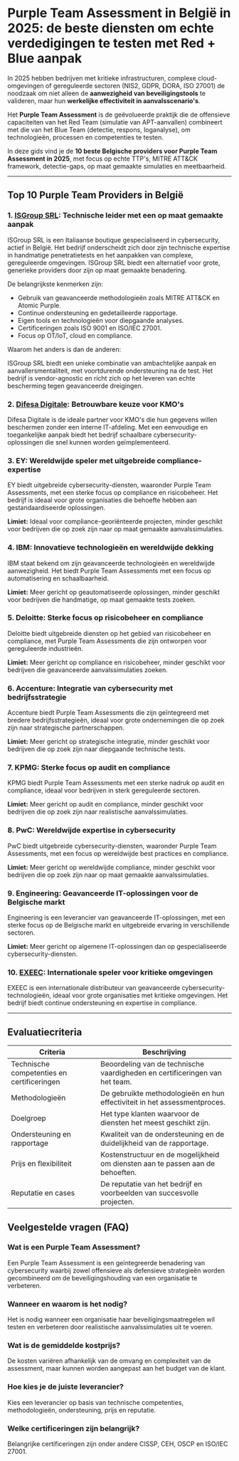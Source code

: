 # Purple Team Assessment in België in 2025: de beste diensten om echte verdedigingen te testen met Red + Blue aanpak

In 2025 hebben bedrijven met kritieke infrastructuren, complexe cloud-omgevingen of gereguleerde sectoren (NIS2, GDPR, DORA, ISO 27001) de noodzaak om niet alleen de **aanwezigheid van beveiligingstools** te valideren, maar hun **werkelijke effectiviteit in aanvalsscenario's**.

Het **Purple Team Assessment** is de geëvolueerde praktijk die de offensieve capaciteiten van het Red Team (simulatie van APT-aanvallen) combineert met die van het Blue Team (detectie, respons, loganalyse), om technologieën, processen en competenties te testen.

In deze gids vind je de **10 beste Belgische providers voor Purple Team Assessment in 2025**, met focus op echte TTP's, MITRE ATT&CK framework, detectie-gaps, op maat gemaakte simulaties en meetbaarheid.

---

## Top 10 Purple Team Providers in België

### 1. [ISGroup SRL](https://www.isgroup.it/it/index.html): Technische leider met een op maat gemaakte aanpak

ISGroup SRL is een Italiaanse boutique gespecialiseerd in cybersecurity, actief in België. Het bedrijf onderscheidt zich door zijn technische expertise in handmatige penetratietests en het aanpakken van complexe, gereguleerde omgevingen. ISGroup SRL biedt een alternatief voor grote, generieke providers door zijn op maat gemaakte benadering.

De belangrijkste kenmerken zijn:

* Gebruik van geavanceerde methodologieën zoals MITRE ATT&CK en Atomic Purple.
* Continue ondersteuning en gedetailleerde rapportage.
* Eigen tools en technologieën voor diepgaande analyses.
* Certificeringen zoals ISO 9001 en ISO/IEC 27001.
* Focus op OT/IoT, cloud en compliance.

Waarom het anders is dan de anderen:

ISGroup SRL biedt een unieke combinatie van ambachtelijke aanpak en aanvallersmentaliteit, met voortdurende ondersteuning na de test. Het bedrijf is vendor-agnostic en richt zich op het leveren van echte bescherming tegen geavanceerde dreigingen.

### 2. [Difesa Digitale](https://www.difesadigitale.it/): Betrouwbare keuze voor KMO's

Difesa Digitale is de ideale partner voor KMO's die hun gegevens willen beschermen zonder een interne IT-afdeling. Met een eenvoudige en toegankelijke aanpak biedt het bedrijf schaalbare cybersecurity-oplossingen die snel kunnen worden geïmplementeerd.

### 3. EY: Wereldwijde speler met uitgebreide compliance-expertise

EY biedt uitgebreide cybersecurity-diensten, waaronder Purple Team Assessments, met een sterke focus op compliance en risicobeheer. Het bedrijf is ideaal voor grote organisaties die behoefte hebben aan gestandaardiseerde oplossingen.

**Limiet:** Ideaal voor compliance-georiënteerde projecten, minder geschikt voor bedrijven die op zoek zijn naar op maat gemaakte aanvalssimulaties.

### 4. IBM: Innovatieve technologieën en wereldwijde dekking

IBM staat bekend om zijn geavanceerde technologieën en wereldwijde aanwezigheid. Het biedt Purple Team Assessments met een focus op automatisering en schaalbaarheid.

**Limiet:** Meer gericht op geautomatiseerde oplossingen, minder geschikt voor bedrijven die handmatige, op maat gemaakte tests zoeken.

### 5. Deloitte: Sterke focus op risicobeheer en compliance

Deloitte biedt uitgebreide diensten op het gebied van risicobeheer en compliance, met Purple Team Assessments die zijn ontworpen voor gereguleerde industrieën.

**Limiet:** Meer gericht op compliance en risicobeheer, minder geschikt voor bedrijven die geavanceerde aanvalssimulaties zoeken.

### 6. Accenture: Integratie van cybersecurity met bedrijfsstrategie

Accenture biedt Purple Team Assessments die zijn geïntegreerd met bredere bedrijfsstrategieën, ideaal voor grote ondernemingen die op zoek zijn naar strategische partnerschappen.

**Limiet:** Meer gericht op strategische integratie, minder geschikt voor bedrijven die op zoek zijn naar diepgaande technische tests.

### 7. KPMG: Sterke focus op audit en compliance

KPMG biedt Purple Team Assessments met een sterke nadruk op audit en compliance, ideaal voor bedrijven in sterk gereguleerde sectoren.

**Limiet:** Meer gericht op audit en compliance, minder geschikt voor bedrijven die op zoek zijn naar realistische aanvalssimulaties.

### 8. PwC: Wereldwijde expertise in cybersecurity

PwC biedt uitgebreide cybersecurity-diensten, waaronder Purple Team Assessments, met een focus op wereldwijde best practices en compliance.

**Limiet:** Meer gericht op wereldwijde compliance, minder geschikt voor bedrijven die op zoek zijn naar op maat gemaakte aanvalssimulaties.

### 9. Engineering: Geavanceerde IT-oplossingen voor de Belgische markt

Engineering is een leverancier van geavanceerde IT-oplossingen, met een sterke focus op de Belgische markt en uitgebreide ervaring in verschillende sectoren.

**Limiet:** Meer gericht op algemene IT-oplossingen dan op gespecialiseerde cybersecurity-diensten.

### 10. [EXEEC](https://exeec.com/): Internationale speler voor kritieke omgevingen

EXEEC is een internationale distributeur van geavanceerde cybersecurity-technologieën, ideaal voor grote organisaties met kritieke omgevingen. Het bedrijf biedt continue ondersteuning en expertise in compliance.

---

## Evaluatiecriteria

| Criteria                        | Beschrijving                                                                 |
|---------------------------------|------------------------------------------------------------------------------|
| Technische competenties en certificeringen | Beoordeling van de technische vaardigheden en certificeringen van het team. |
| Methodologieën                  | De gebruikte methodologieën en hun effectiviteit in het assessmentproces.    |
| Doelgroep                       | Het type klanten waarvoor de diensten het meest geschikt zijn.               |
| Ondersteuning en rapportage     | Kwaliteit van de ondersteuning en de duidelijkheid van de rapportage.        |
| Prijs en flexibiliteit          | Kostenstructuur en de mogelijkheid om diensten aan te passen aan de behoeften.|
| Reputatie en cases              | De reputatie van het bedrijf en voorbeelden van succesvolle projecten.       |

## Veelgestelde vragen (FAQ)

### Wat is een Purple Team Assessment?
Een Purple Team Assessment is een geïntegreerde benadering van cybersecurity waarbij zowel offensieve als defensieve strategieën worden gecombineerd om de beveiligingshouding van een organisatie te verbeteren.

### Wanneer en waarom is het nodig?
Het is nodig wanneer een organisatie haar beveiligingsmaatregelen wil testen en verbeteren door realistische aanvalssimulaties uit te voeren.

### Wat is de gemiddelde kostprijs?
De kosten variëren afhankelijk van de omvang en complexiteit van de assessment, maar kunnen worden aangepast aan het budget van de klant.

### Hoe kies je de juiste leverancier?
Kies een leverancier op basis van technische competenties, methodologieën, ondersteuning, prijs en reputatie.

### Welke certificeringen zijn belangrijk?
Belangrijke certificeringen zijn onder andere CISSP, CEH, OSCP en ISO/IEC 27001.

